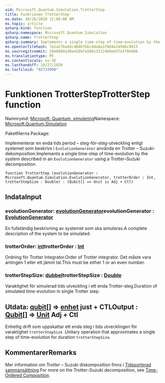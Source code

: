 ```yaml
---
uid: Microsoft.Quantum.Simulation.TrotterStep
title: Funktionen TrotterStep
ms.date: 10/26/2020 12:00:00 AM
ms.topic: article
qsharp.kind: function
qsharp.namespace: Microsoft.Quantum.Simulation
qsharp.name: TrotterStep
qsharp.summary: Implements a single time-step of time-evolution by the system described in an `EvolutionGenerator` using a Trotter–Suzuki decomposition.
ms.openlocfilehash: 7a1a27ba4dc4b8b7bbc4da6a378d4a1494bc9415
ms.sourcegitcommit: 29e0d88a30e4166fa580132124b0eb57e1f0e986
ms.translationtype: MT
ms.contentlocale: sv-SE
ms.lasthandoff: 10/27/2020
ms.locfileid: "92733990"
---
```

# <a name="trotterstep-function"></a><span data-ttu-id="1cd33-102">Funktionen TrotterStep</span><span class="sxs-lookup"><span data-stu-id="1cd33-102">TrotterStep function</span></span>

<span data-ttu-id="1cd33-103">Namnrymd: [Microsoft. Quantum. simulering](xref:Microsoft.Quantum.Simulation)</span><span class="sxs-lookup"><span data-stu-id="1cd33-103">Namespace: [Microsoft.Quantum.Simulation](xref:Microsoft.Quantum.Simulation)</span></span>

<span data-ttu-id="1cd33-104">Paketfilerna [](https://nuget.org/packages/)</span><span class="sxs-lookup"><span data-stu-id="1cd33-104">Package: [](https://nuget.org/packages/)</span></span>


<span data-ttu-id="1cd33-105">Implementerar en enda tids period – steg-för-steg-utveckling enligt systemet som beskrivs i `EvolutionGenerator` använda en Trotter – Suzuki-dekomposition.</span><span class="sxs-lookup"><span data-stu-id="1cd33-105">Implements a single time-step of time-evolution by the system described in an `EvolutionGenerator` using a Trotter–Suzuki decomposition.</span></span>

```qsharp
function TrotterStep (evolutionGenerator : Microsoft.Quantum.Simulation.EvolutionGenerator, trotterOrder : Int, trotterStepSize : Double) : (Qubit[] => Unit is Adj + Ctl)
```


## <a name="input"></a><span data-ttu-id="1cd33-106">Indata</span><span class="sxs-lookup"><span data-stu-id="1cd33-106">Input</span></span>

### <a name="evolutiongenerator--evolutiongenerator"></a><span data-ttu-id="1cd33-107">evolutionGenerator: [evolutionGenerator](xref:Microsoft.Quantum.Simulation.EvolutionGenerator)</span><span class="sxs-lookup"><span data-stu-id="1cd33-107">evolutionGenerator : [EvolutionGenerator](xref:Microsoft.Quantum.Simulation.EvolutionGenerator)</span></span>

<span data-ttu-id="1cd33-108">En fullständig beskrivning av systemet som ska simuleras.</span><span class="sxs-lookup"><span data-stu-id="1cd33-108">A complete description of the system to be simulated.</span></span>


### <a name="trotterorder--int"></a><span data-ttu-id="1cd33-109">trotterOrder: [int](xref:microsoft.quantum.lang-ref.int)</span><span class="sxs-lookup"><span data-stu-id="1cd33-109">trotterOrder : [Int](xref:microsoft.quantum.lang-ref.int)</span></span>

<span data-ttu-id="1cd33-110">Ordning för Trotter Integrator.</span><span class="sxs-lookup"><span data-stu-id="1cd33-110">Order of Trotter integrator.</span></span> <span data-ttu-id="1cd33-111">Det måste vara antingen 1 eller ett jämnt tal.</span><span class="sxs-lookup"><span data-stu-id="1cd33-111">This must be either 1 or an even number.</span></span>


### <a name="trotterstepsize--double"></a><span data-ttu-id="1cd33-112">trotterStepSize: [dubbel](xref:microsoft.quantum.lang-ref.double)</span><span class="sxs-lookup"><span data-stu-id="1cd33-112">trotterStepSize : [Double](xref:microsoft.quantum.lang-ref.double)</span></span>

<span data-ttu-id="1cd33-113">Varaktighet för simulerad tids utveckling i ett enda Trotter-steg.</span><span class="sxs-lookup"><span data-stu-id="1cd33-113">Duration of simulated time-evolution in single Trotter step.</span></span>



## <a name="output--qubit--unit-adj--ctl"></a><span data-ttu-id="1cd33-114">Utdata: [qubit](xref:microsoft.quantum.lang-ref.qubit)[] => [enhet](xref:microsoft.quantum.lang-ref.unit) just + CTL</span><span class="sxs-lookup"><span data-stu-id="1cd33-114">Output : [Qubit](xref:microsoft.quantum.lang-ref.qubit)[] => [Unit](xref:microsoft.quantum.lang-ref.unit) Adj + Ctl</span></span>

<span data-ttu-id="1cd33-115">Enhetlig drift som uppskattar ett enda steg i tids utvecklingen för varaktighet `trotterStepSize` .</span><span class="sxs-lookup"><span data-stu-id="1cd33-115">Unitary operation that approximates a single step of time-evolution for duration `trotterStepSize`.</span></span>

## <a name="remarks"></a><span data-ttu-id="1cd33-116">Kommentarer</span><span class="sxs-lookup"><span data-stu-id="1cd33-116">Remarks</span></span>

<span data-ttu-id="1cd33-117">Mer information om Trotter – Suzuki diskomposition finns i [Tidssorterad sammansättning](/quantum/libraries/control-flow#time-ordered-composition).</span><span class="sxs-lookup"><span data-stu-id="1cd33-117">For more on the Trotter–Suzuki decomposition, see [Time-Ordered Composition](/quantum/libraries/control-flow#time-ordered-composition).</span></span>